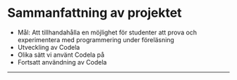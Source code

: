 # Sammanfattning av projektet

- Mål: Att tillhandahålla en möjlighet för studenter att prova och experimentera med programmering under föreläsning
- Utveckling av Codela
- Olika sätt vi använt Codela på
- Fortsatt användning av Codela

---

